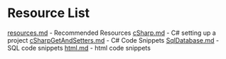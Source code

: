 # Resource List

[resources.md](resources.md) - Recommended Resources
[cSharp.md](cSharp.md) - C# setting up a project
[cSharpGetAndSetters.md](cSharpGetAndSetters.md) - C# Code Snippets
[SqlDatabase.md](SqlDatabase.md) - SQL code snippets
[html.md](html.md) - html code snippets

